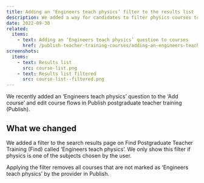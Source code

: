 ```yaml
---
title: Adding an ‘Engineers teach physics’ filter to the results list
description: We added a way for candidates to filter physics courses to only show those that are part of the ‘Engineers teach physics’ programme
date: 2022-09-30
related:
  items:
    - text: Adding an ‘Engineers teach physics’ question to courses
      href: /publish-teacher-training-courses/adding-an-engineers-teach-physics-question-to-courses/
screenshots:
  items:
    - text: Results list
      src: course-list.png
    - text: Results list filtered
      src: course-list--filtered.png
---
```


We recently added an ‘Engineers teach physics’ question to the ‘Add course’ and edit course flows in Publish postgraduate teacher training (Publish).

## What we changed

We added a filter to the search results page on Find Postgraduate Teacher Training (Find) called ‘Engineers teach physics’. We only show this filter if physics is one of the subjects chosen by the user.

Applying the filter removes all courses that are not marked as ‘Engineers teach physics’ by the provider in Publish.
